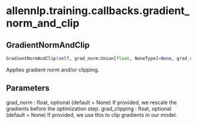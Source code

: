 # allennlp.training.callbacks.gradient_norm_and_clip

## GradientNormAndClip
```python
GradientNormAndClip(self, grad_norm:Union[float, NoneType]=None, grad_clipping:Union[float, NoneType]=None) -> None
```

Applies gradient norm and/or clipping.

Parameters
----------
grad_norm : float, optional (default = None)
    If provided, we rescale the gradients before the optimization step.
grad_clipping : float, optional (default = None)
    If provided, we use this to clip gradients in our model.


